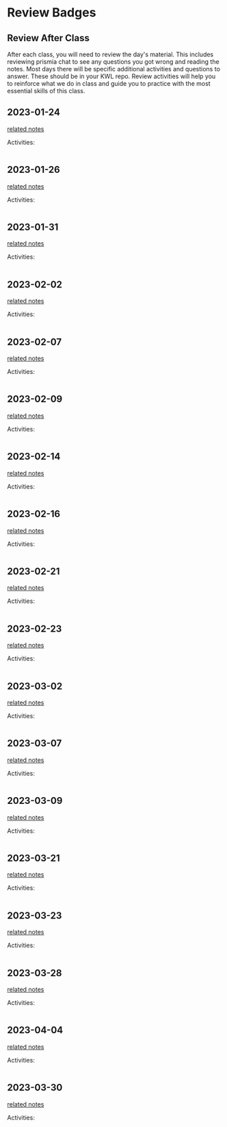 
# Review Badges


## Review After Class

After each class, you will need to review the day's material. This includes reviewing prismia chat to see any questions you got wrong and reading the notes. Most days there will be specific additional activities and questions to answer.  These should be in your KWL repo. Review activities will help you to reinforce what we do in class and guide you to practice with the most essential skills of this class.  



<!--

```{code-cell} ipython3
:tags: ["hide-input"]
import os
from IPython.display import Markdown, display

rev_file_list = sorted(os.listdir('../_review/'))


```

```{code-cell} ipython3
:tags: ["hide-input"]

for rev_file in rev_file_list:
    date_str = rev_file[:-3]
    date_link = '[' + date_str + '](../notes/' + date_str + ')'
    display(Markdown(date_link))
    display(Markdown('../_review/' + rev_file))
```
 -->


## 2023-01-24

[related notes](../notes/2023-01-24)

Activities:
```{include} ../_review/2023-01-24.md
```
## 2023-01-26

[related notes](../notes/2023-01-26)

Activities:
```{include} ../_review/2023-01-26.md
```

## 2023-01-31

[related notes](../notes/2023-01-31)

Activities:
```{include} ../_review/2023-01-31.md
```

## 2023-02-02

[related notes](../notes/2023-02-02)

Activities:
```{include} ../_review/2023-02-02.md
```
## 2023-02-07

[related notes](../notes/2023-02-07)

Activities:
```{include} ../_review/2023-02-07.md
```
## 2023-02-09

[related notes](../notes/2023-02-09)

Activities:
```{include} ../_review/2023-02-09.md
```
## 2023-02-14

[related notes](../notes/2023-02-14)

Activities:
```{include} ../_review/2023-02-14.md
```
## 2023-02-16

[related notes](../notes/2023-02-16)

Activities:
```{include} ../_review/2023-02-16.md
```
## 2023-02-21

[related notes](../notes/2023-02-21)

Activities:
```{include} ../_review/2023-02-21.md
```
## 2023-02-23

[related notes](../notes/2023-02-23)

Activities:
```{include} ../_review/2023-02-23.md
```
## 2023-03-02

[related notes](../notes/2023-03-02)

Activities:
```{include} ../_review/2023-03-02.md
```
## 2023-03-07

[related notes](../notes/2023-03-07)

Activities:
```{include} ../_review/2023-03-07.md
```
## 2023-03-09

[related notes](../notes/2023-03-09)

Activities:
```{include} ../_review/2023-03-09.md
```
## 2023-03-21

[related notes](../notes/2023-03-21)

Activities:
```{include} ../_review/2023-03-21.md
```
## 2023-03-23

[related notes](../notes/2023-03-23)

Activities:
```{include} ../_review/2023-03-23.md
```
## 2023-03-28

[related notes](../notes/2023-03-28)

Activities:
```{include} ../_review/2023-03-28.md
```
## 2023-04-04

[related notes](../notes/2023-04-04)

Activities:
```{include} ../_review/2023-04-04.md
```
## 2023-03-30

[related notes](../notes/2023-03-30)

Activities:
```{include} ../_review/2023-03-30.md
```